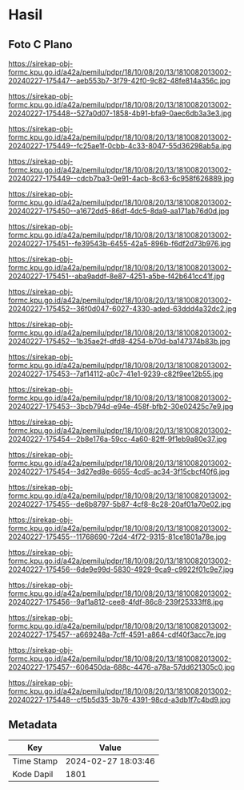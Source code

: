# Hasil

## Foto C Plano

https://sirekap-obj-formc.kpu.go.id/a42a/pemilu/pdpr/18/10/08/20/13/1810082013002-20240227-175447--aeb553b7-3f79-42f0-9c82-48fe814a356c.jpg

https://sirekap-obj-formc.kpu.go.id/a42a/pemilu/pdpr/18/10/08/20/13/1810082013002-20240227-175448--527a0d07-1858-4b91-bfa9-0aec6db3a3e3.jpg

https://sirekap-obj-formc.kpu.go.id/a42a/pemilu/pdpr/18/10/08/20/13/1810082013002-20240227-175449--fc25ae1f-0cbb-4c33-8047-55d36298ab5a.jpg

https://sirekap-obj-formc.kpu.go.id/a42a/pemilu/pdpr/18/10/08/20/13/1810082013002-20240227-175449--cdcb7ba3-0e91-4acb-8c63-6c958f626889.jpg

https://sirekap-obj-formc.kpu.go.id/a42a/pemilu/pdpr/18/10/08/20/13/1810082013002-20240227-175450--a1672dd5-86df-4dc5-8da9-aa171ab76d0d.jpg

https://sirekap-obj-formc.kpu.go.id/a42a/pemilu/pdpr/18/10/08/20/13/1810082013002-20240227-175451--fe39543b-6455-42a5-896b-f6df2d73b976.jpg

https://sirekap-obj-formc.kpu.go.id/a42a/pemilu/pdpr/18/10/08/20/13/1810082013002-20240227-175451--aba9addf-8e87-4251-a5be-f42b641cc41f.jpg

https://sirekap-obj-formc.kpu.go.id/a42a/pemilu/pdpr/18/10/08/20/13/1810082013002-20240227-175452--36f0d047-6027-4330-aded-63ddd4a32dc2.jpg

https://sirekap-obj-formc.kpu.go.id/a42a/pemilu/pdpr/18/10/08/20/13/1810082013002-20240227-175452--1b35ae2f-dfd8-4254-b70d-ba147374b83b.jpg

https://sirekap-obj-formc.kpu.go.id/a42a/pemilu/pdpr/18/10/08/20/13/1810082013002-20240227-175453--7af14112-a0c7-41e1-9239-c82f9ee12b55.jpg

https://sirekap-obj-formc.kpu.go.id/a42a/pemilu/pdpr/18/10/08/20/13/1810082013002-20240227-175453--3bcb794d-e94e-458f-bfb2-30e02425c7e9.jpg

https://sirekap-obj-formc.kpu.go.id/a42a/pemilu/pdpr/18/10/08/20/13/1810082013002-20240227-175454--2b8e176a-59cc-4a60-82ff-9f1eb9a80e37.jpg

https://sirekap-obj-formc.kpu.go.id/a42a/pemilu/pdpr/18/10/08/20/13/1810082013002-20240227-175454--3d27ed8e-6655-4cd5-ac34-3f15cbcf40f6.jpg

https://sirekap-obj-formc.kpu.go.id/a42a/pemilu/pdpr/18/10/08/20/13/1810082013002-20240227-175455--de6b8797-5b87-4cf8-8c28-20af01a70e02.jpg

https://sirekap-obj-formc.kpu.go.id/a42a/pemilu/pdpr/18/10/08/20/13/1810082013002-20240227-175455--11768690-72d4-4f72-9315-81ce1801a78e.jpg

https://sirekap-obj-formc.kpu.go.id/a42a/pemilu/pdpr/18/10/08/20/13/1810082013002-20240227-175456--6de9e99d-5830-4929-9ca9-c9922f01c9e7.jpg

https://sirekap-obj-formc.kpu.go.id/a42a/pemilu/pdpr/18/10/08/20/13/1810082013002-20240227-175456--9af1a812-cee8-4fdf-86c8-239f25333ff8.jpg

https://sirekap-obj-formc.kpu.go.id/a42a/pemilu/pdpr/18/10/08/20/13/1810082013002-20240227-175457--a669248a-7cff-4591-a864-cdf40f3acc7e.jpg

https://sirekap-obj-formc.kpu.go.id/a42a/pemilu/pdpr/18/10/08/20/13/1810082013002-20240227-175457--606450da-688c-4476-a78a-57dd621305c0.jpg

https://sirekap-obj-formc.kpu.go.id/a42a/pemilu/pdpr/18/10/08/20/13/1810082013002-20240227-175448--cf5b5d35-3b76-4391-98cd-a3db1f7c4bd9.jpg


## Metadata

| Key        | Value               |
| ---------- | ------------------- |
| Time Stamp | 2024-02-27 18:03:46 |
| Kode Dapil | 1801                |



